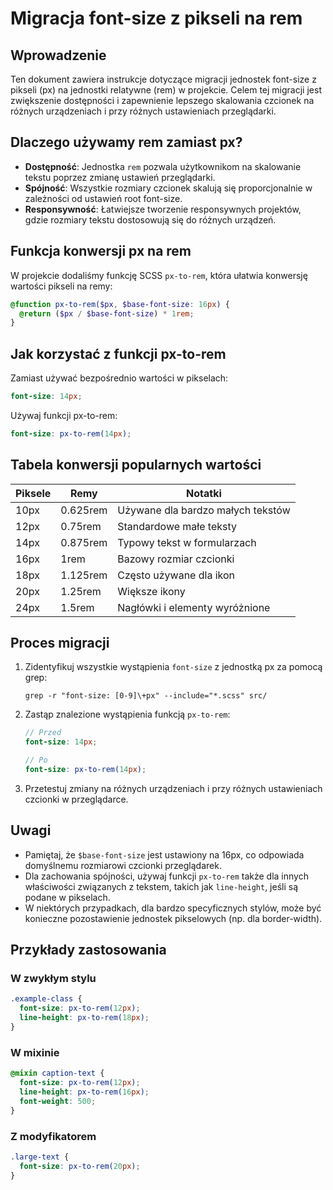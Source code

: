# Migracja font-size z pikseli na rem

## Wprowadzenie

Ten dokument zawiera instrukcje dotyczące migracji jednostek font-size z pikseli (px) na jednostki relatywne (rem) w projekcie. Celem tej migracji jest zwiększenie dostępności i zapewnienie lepszego skalowania czcionek na różnych urządzeniach i przy różnych ustawieniach przeglądarki.

## Dlaczego używamy rem zamiast px?

- **Dostępność**: Jednostka `rem` pozwala użytkownikom na skalowanie tekstu poprzez zmianę ustawień przeglądarki.
- **Spójność**: Wszystkie rozmiary czcionek skalują się proporcjonalnie w zależności od ustawień root font-size.
- **Responsywność**: Łatwiejsze tworzenie responsywnych projektów, gdzie rozmiary tekstu dostosowują się do różnych urządzeń.

## Funkcja konwersji px na rem

W projekcie dodaliśmy funkcję SCSS `px-to-rem`, która ułatwia konwersję wartości pikseli na remy:

```scss
@function px-to-rem($px, $base-font-size: 16px) {
  @return ($px / $base-font-size) * 1rem;
}
```

## Jak korzystać z funkcji px-to-rem

Zamiast używać bezpośrednio wartości w pikselach:

```scss
font-size: 14px;
```

Używaj funkcji px-to-rem:

```scss
font-size: px-to-rem(14px);
```

## Tabela konwersji popularnych wartości

| Piksele | Remy     | Notatki                      |
|---------|----------|------------------------------|
| 10px    | 0.625rem | Używane dla bardzo małych tekstów  |
| 12px    | 0.75rem  | Standardowe małe teksty      |
| 14px    | 0.875rem | Typowy tekst w formularzach  |
| 16px    | 1rem     | Bazowy rozmiar czcionki      |
| 18px    | 1.125rem | Często używane dla ikon      |
| 20px    | 1.25rem  | Większe ikony                |
| 24px    | 1.5rem   | Nagłówki i elementy wyróżnione |

## Proces migracji

1. Zidentyfikuj wszystkie wystąpienia `font-size` z jednostką px za pomocą grep:
   ```
   grep -r "font-size: [0-9]\+px" --include="*.scss" src/
   ```

2. Zastąp znalezione wystąpienia funkcją `px-to-rem`:
   ```scss
   // Przed
   font-size: 14px;
   
   // Po
   font-size: px-to-rem(14px);
   ```

3. Przetestuj zmiany na różnych urządzeniach i przy różnych ustawieniach czcionki w przeglądarce.

## Uwagi

- Pamiętaj, że `$base-font-size` jest ustawiony na 16px, co odpowiada domyślnemu rozmiarowi czcionki przeglądarek.
- Dla zachowania spójności, używaj funkcji `px-to-rem` także dla innych właściwości związanych z tekstem, takich jak `line-height`, jeśli są podane w pikselach.
- W niektórych przypadkach, dla bardzo specyficznych stylów, może być konieczne pozostawienie jednostek pikselowych (np. dla border-width).

## Przykłady zastosowania

### W zwykłym stylu
```scss
.example-class {
  font-size: px-to-rem(12px);
  line-height: px-to-rem(18px);
}
```

### W mixinie
```scss
@mixin caption-text {
  font-size: px-to-rem(12px);
  line-height: px-to-rem(16px);
  font-weight: 500;
}
```

### Z modyfikatorem
```scss
.large-text {
  font-size: px-to-rem(20px);
}
``` 
